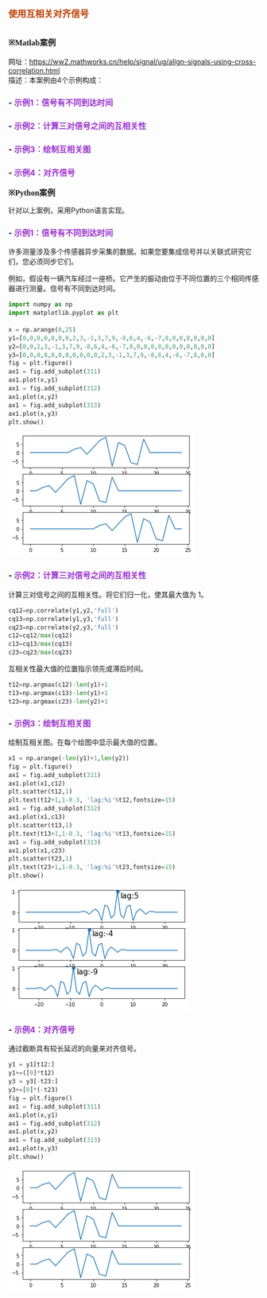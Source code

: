 # **<font size=4 color=#BB3D00 face=微软雅黑>使用互相关对齐信号</font>**

## <font size=3  face=微软雅黑>**※Matlab案例**</font> 

网址：https://ww2.mathworks.cn/help/signal/ug/align-signals-using-cross-correlation.html   
描述：本案例由4个示例构成： 
### - <font size=3 color=DarkOrChid>示例1：信号有不同到达时间</font>
### - <font size=3 color=DarkOrChid>示例2：计算三对信号之间的互相关性</font>
### - <font size=3 color=DarkOrChid>示例3：绘制互相关图</font>
### - <font size=3 color=DarkOrChid>示例4：对齐信号</font>

<font size=3 face=微软雅黑>**※Python案例**</font> 

针对以上案例，采用Python语言实现。

### - <font size=3 color=DarkOrChid>示例1：信号有不同到达时间</font>

许多测量涉及多个传感器异步采集的数据。如果您要集成信号并以关联式研究它们，您必须同步它们。

例如，假设有一辆汽车经过一座桥。它产生的振动由位于不同位置的三个相同传感器进行测量。信号有不同到达时间。


```python
import numpy as np  
import matplotlib.pyplot as plt 

x = np.arange(0,25) 
y1=[0,0,0,0,0,0,0,2,3,-1,3,7,9,-8,6,4,-6,-7,8,0,0,0,0,0,0]
y2=[0,0,2,3,-1,3,7,9,-8,6,4,-6,-7,8,0,0,0,0,0,0,0,0,0,0,0]
y3=[0,0,0,0,0,0,0,0,0,0,0,2,3,-1,3,7,9,-8,6,4,-6,-7,8,0,0]
fig = plt.figure()
ax1 = fig.add_subplot(311)
ax1.plot(x,y1) 
ax1 = fig.add_subplot(312)
ax1.plot(x,y2) 
ax1 = fig.add_subplot(313)
ax1.plot(x,y3) 
plt.show()
```


    
![png](%E4%BD%BF%E7%94%A8%E4%BA%92%E7%9B%B8%E5%85%B3%E5%AF%B9%E9%BD%90%E4%BF%A1%E5%8F%B7_files/%E4%BD%BF%E7%94%A8%E4%BA%92%E7%9B%B8%E5%85%B3%E5%AF%B9%E9%BD%90%E4%BF%A1%E5%8F%B7_7_0.png)
    


### - <font size=3 color=DarkOrChid>示例2：计算三对信号之间的互相关性</font>

计算三对信号之间的互相关性。将它们归一化，使其最大值为 1。


```python
cq12=np.correlate(y1,y2,'full')
cq13=np.correlate(y1,y3,'full')
cq23=np.correlate(y2,y3,'full')
c12=cq12/max(cq12)
c13=cq13/max(cq13)
c23=cq23/max(cq23)
```

互相关性最大值的位置指示领先或滞后时间。


```python
t12=np.argmax(c12)-len(y1)+1
t13=np.argmax(c13)-len(y1)+1
t23=np.argmax(c23)-len(y2)+1
```

### - <font size=3 color=DarkOrChid>示例3：绘制互相关图</font>

绘制互相关图。在每个绘图中显示最大值的位置。


```python
x1 = np.arange(-len(y1)+1,len(y2)) 
fig = plt.figure()
ax1 = fig.add_subplot(311)
ax1.plot(x1,c12) 
plt.scatter(t12,1)
plt.text(t12+1,1-0.3, 'lag:%i'%t12,fontsize=15)
ax1 = fig.add_subplot(312)
ax1.plot(x1,c13) 
plt.scatter(t13,1)
plt.text(t13+1,1-0.3, 'lag:%i'%t13,fontsize=15)
ax1 = fig.add_subplot(313)
ax1.plot(x1,c23) 
plt.scatter(t23,1)
plt.text(t23+1,1-0.3, 'lag:%i'%t23,fontsize=15)
plt.show()
```


    
![png](%E4%BD%BF%E7%94%A8%E4%BA%92%E7%9B%B8%E5%85%B3%E5%AF%B9%E9%BD%90%E4%BF%A1%E5%8F%B7_files/%E4%BD%BF%E7%94%A8%E4%BA%92%E7%9B%B8%E5%85%B3%E5%AF%B9%E9%BD%90%E4%BF%A1%E5%8F%B7_15_0.png)
    


### - <font size=3 color=DarkOrChid>示例4：对齐信号</font>

通过截断具有较长延迟的向量来对齐信号。


```python
y1 = y1[t12:]
y1+=([0]*t12)
y3 = y3[-t23:]
y3+=[0]*(-t23)
fig = plt.figure()
ax1 = fig.add_subplot(311)
ax1.plot(x,y1) 
ax1 = fig.add_subplot(312)
ax1.plot(x,y2) 
ax1 = fig.add_subplot(313)
ax1.plot(x,y3) 
plt.show()
```


    
![png](%E4%BD%BF%E7%94%A8%E4%BA%92%E7%9B%B8%E5%85%B3%E5%AF%B9%E9%BD%90%E4%BF%A1%E5%8F%B7_files/%E4%BD%BF%E7%94%A8%E4%BA%92%E7%9B%B8%E5%85%B3%E5%AF%B9%E9%BD%90%E4%BF%A1%E5%8F%B7_18_0.png)
    

